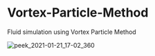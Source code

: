 # Vortex-Particle-Method
Fluid simulation using Vortex Particle Method

![peek_2021-01-21_17-02_360](https://user-images.githubusercontent.com/29534328/105546766-c9e0c700-5ccb-11eb-8d7a-de7da981d884.gif)

